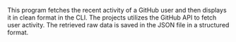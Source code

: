 This program fetches the recent activity of a GitHub user and then displays it in clean format in the CLI. The projects utilizes the GitHub API to fetch user activity. The retrieved raw data is saved in the JSON file in a structured format.
